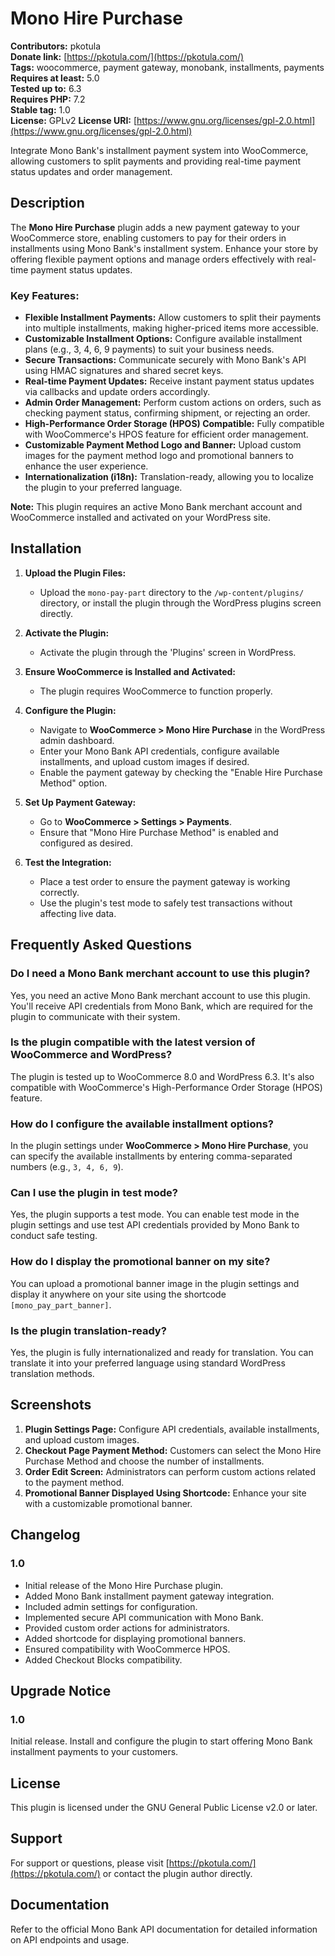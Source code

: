 # Mono Hire Purchase

**Contributors:** pkotula  
**Donate link:** [https://pkotula.com/](https://pkotula.com/)  
**Tags:** woocommerce, payment gateway, monobank, installments, payments  
**Requires at least:** 5.0  
**Tested up to:** 6.3  
**Requires PHP:** 7.2  
**Stable tag:** 1.0  
**License:** GPLv2
**License URI:** [https://www.gnu.org/licenses/gpl-2.0.html](https://www.gnu.org/licenses/gpl-2.0.html)

Integrate Mono Bank's installment payment system into WooCommerce, allowing customers to split payments and providing real-time payment status updates and order management.

## Description

The **Mono Hire Purchase** plugin adds a new payment gateway to your WooCommerce store, enabling customers to pay for their orders in installments using Mono Bank's installment system. Enhance your store by offering flexible payment options and manage orders effectively with real-time payment status updates.

### Key Features:

- **Flexible Installment Payments:** Allow customers to split their payments into multiple installments, making higher-priced items more accessible.
- **Customizable Installment Options:** Configure available installment plans (e.g., 3, 4, 6, 9 payments) to suit your business needs.
- **Secure Transactions:** Communicate securely with Mono Bank's API using HMAC signatures and shared secret keys.
- **Real-time Payment Updates:** Receive instant payment status updates via callbacks and update orders accordingly.
- **Admin Order Management:** Perform custom actions on orders, such as checking payment status, confirming shipment, or rejecting an order.
- **High-Performance Order Storage (HPOS) Compatible:** Fully compatible with WooCommerce's HPOS feature for efficient order management.
- **Customizable Payment Method Logo and Banner:** Upload custom images for the payment method logo and promotional banners to enhance the user experience.
- **Internationalization (i18n):** Translation-ready, allowing you to localize the plugin to your preferred language.

**Note:** This plugin requires an active Mono Bank merchant account and WooCommerce installed and activated on your WordPress site.

## Installation

1. **Upload the Plugin Files:**
   - Upload the `mono-pay-part` directory to the `/wp-content/plugins/` directory, or install the plugin through the WordPress plugins screen directly.

2. **Activate the Plugin:**
   - Activate the plugin through the 'Plugins' screen in WordPress.

3. **Ensure WooCommerce is Installed and Activated:**
   - The plugin requires WooCommerce to function properly.

4. **Configure the Plugin:**
   - Navigate to **WooCommerce > Mono Hire Purchase** in the WordPress admin dashboard.
   - Enter your Mono Bank API credentials, configure available installments, and upload custom images if desired.
   - Enable the payment gateway by checking the "Enable Hire Purchase Method" option.

5. **Set Up Payment Gateway:**
   - Go to **WooCommerce > Settings > Payments**.
   - Ensure that "Mono Hire Purchase Method" is enabled and configured as desired.

6. **Test the Integration:**
   - Place a test order to ensure the payment gateway is working correctly.
   - Use the plugin's test mode to safely test transactions without affecting live data.

## Frequently Asked Questions

### Do I need a Mono Bank merchant account to use this plugin?

Yes, you need an active Mono Bank merchant account to use this plugin. You'll receive API credentials from Mono Bank, which are required for the plugin to communicate with their system.

### Is the plugin compatible with the latest version of WooCommerce and WordPress?

The plugin is tested up to WooCommerce 8.0 and WordPress 6.3. It's also compatible with WooCommerce's High-Performance Order Storage (HPOS) feature.

### How do I configure the available installment options?

In the plugin settings under **WooCommerce > Mono Hire Purchase**, you can specify the available installments by entering comma-separated numbers (e.g., `3, 4, 6, 9`).

### Can I use the plugin in test mode?

Yes, the plugin supports a test mode. You can enable test mode in the plugin settings and use test API credentials provided by Mono Bank to conduct safe testing.

### How do I display the promotional banner on my site?

You can upload a promotional banner image in the plugin settings and display it anywhere on your site using the shortcode `[mono_pay_part_banner]`.

### Is the plugin translation-ready?

Yes, the plugin is fully internationalized and ready for translation. You can translate it into your preferred language using standard WordPress translation methods.

## Screenshots

1. **Plugin Settings Page:** Configure API credentials, available installments, and upload custom images.
2. **Checkout Page Payment Method:** Customers can select the Mono Hire Purchase Method and choose the number of installments.
3. **Order Edit Screen:** Administrators can perform custom actions related to the payment method.
4. **Promotional Banner Displayed Using Shortcode:** Enhance your site with a customizable promotional banner.

## Changelog

### 1.0
* Initial release of the Mono Hire Purchase plugin.
* Added Mono Bank installment payment gateway integration.
* Included admin settings for configuration.
* Implemented secure API communication with Mono Bank.
* Provided custom order actions for administrators.
* Added shortcode for displaying promotional banners.
* Ensured compatibility with WooCommerce HPOS.
* Added Checkout Blocks compatibility.

## Upgrade Notice

### 1.0
Initial release. Install and configure the plugin to start offering Mono Bank installment payments to your customers.

## License

This plugin is licensed under the GNU General Public License v2.0 or later.

## Support

For support or questions, please visit [https://pkotula.com/](https://pkotula.com/) or contact the plugin author directly.

## Documentation

Refer to the official Mono Bank API documentation for detailed information on API endpoints and usage.